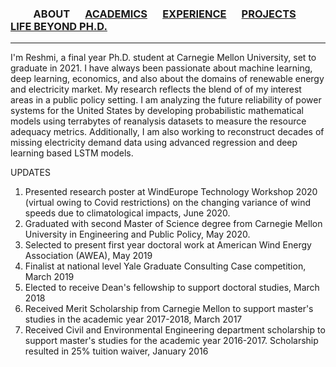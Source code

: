 
### &emsp;&emsp; ABOUT  &emsp; [ACADEMICS](./Academics.md) &emsp; [EXPERIENCE](./profexp.md) &emsp; [PROJECTS](./projects) &emsp; &emsp; [LIFE BEYOND PH.D.](./lifebeyondphd.md)

-------  



I'm Reshmi, a final year Ph.D. student at Carnegie Mellon University, set to graduate in 2021. I have always been passionate about machine learning, deep learning, economics, and also about the domains of renewable energy and electricity market. My research reflects the blend of of my interest areas in a public policy setting. I am analyzing the future reliability of power systems for the United States by developing probabilistic mathematical models using terrabytes of reanalysis datasets to measure the resource adequacy metrics. Additionally, I am also working to reconstruct decades of missing electricity demand data using advanced regression and deep learning based LSTM models.

UPDATES
1. Presented research poster at WindEurope Technology Workshop 2020 (virtual owing to Covid restrictions) on the changing variance of wind speeds due to climatological impacts, June 2020.
2. Graduated with second Master of Science degree from Carnegie Mellon University in Engineering and Public Policy, May 2020.
3. Selected to present first year doctoral work at American Wind Energy Association (AWEA), May 2019
4. Finalist at national level Yale Graduate Consulting Case competition, March 2019
5. Elected to receive Dean's fellowship to support doctoral studies, March 2018
6. Received Merit Scholarship from Carnegie Mellon to support master's studies in the academic year 2017-2018, March 2017
7. Received Civil and Environmental Engineering department scholarship to support master's studies for the academic year 2016-2017. Scholarship resulted in 25% tuition waiver, January 2016




 
